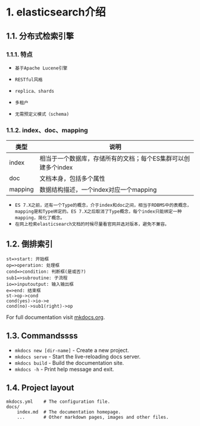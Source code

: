 # 1. elasticsearch介绍

## 1.1. 分布式检索引擎

### 1.1.1. 特点
* `基于Apache Lucene引擎`

* `RESTful风格`

* `replica、shards`

* `多租户`

* `无需预定义模式（schema)`

### 1.1.2. index、doc、mapping

|类型|说明|
|---|---|
|index|相当于一个数据库，存储所有的文档；每个ES集群可以创建多个index|
|doc|文档本身，包括多个属性|
|mapping|数据结构描述，一个index对应一个mapping|

* `ES 7.X之前，还有一个Type的概念，介于index和doc之间，相当于RDBMS中的表概念，mapping是和Type绑定的。ES 7.X之后取消了Type概念，每个index只能绑定一种mapping，简化了概念。`
* `在网上检索elasticsearch文档的时候尽量看官网并选对版本，避免不兼容。`


## 1.2. 倒排索引

```flow
st=>start: 开始框
op=>operation: 处理框
cond=>condition: 判断框(是或否?)
sub1=>subroutine: 子流程
io=>inputoutput: 输入输出框
e=>end: 结束框
st->op->cond
cond(yes)->io->e
cond(no)->sub1(right)->op
```

For full documentation visit [mkdocs.org](https://www.mkdocs.org).

## 1.3. Commandssss

* `mkdocs new [dir-name]` - Create a new project.
* `mkdocs serve` - Start the live-reloading docs server.
* `mkdocs build` - Build the documentation site.
* `mkdocs -h` - Print help message and exit.

## 1.4. Project layout

    mkdocs.yml    # The configuration file.
    docs/
        index.md  # The documentation homepage.
        ...       # Other markdown pages, images and other files.

```

```